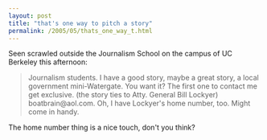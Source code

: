 ```yaml
---
layout: post
title: "that's one way to pitch a story"
permalink: /2005/05/thats_one_way_t.html
---
```


<p>Seen scrawled outside the Journalism School on the campus of UC Berkeley this afternoon:</p>

<blockquote>Journalism students.  I have a good story, maybe a great story, a local government mini-Watergate.  You want it?  The first one to contact me get exclusive.  (the story ties to Atty. General Bill Lockyer) boatbrain@aol.com.  Oh, I have Lockyer's home number, too.  Might come in handy.</blockquote>

<p>The home number thing is a nice touch, don't you think?</p>


